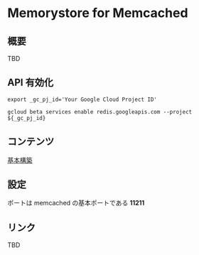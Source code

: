 # Memorystore for Memcached

## 概要

TBD

## API 有効化

```
export _gc_pj_id='Your Google Cloud Project ID'

gcloud beta services enable redis.googleapis.com --project ${_gc_pj_id}
```

## コンテンツ

[基本構築]()

## 設定

ポートは memcached の基本ポートである **11211**

## リンク

TBD
